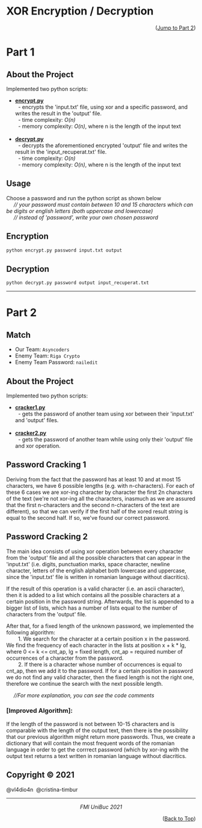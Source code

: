 # XOR Encryption / Decryption    
<p align="right">(<a href="#part-2">Jump to Part 2</a>)</p>  

# Part 1
## About the Project
Implemented two python scripts: 
- <a href="cracker1.py">**encrypt.py**</a>   
           &nbsp;  - encrypts the 'input.txt' file, using xor and a specific password, and writes the result in the 'output' file.  
           &nbsp;  - time complexity: _O(n)_ </br>
           &nbsp; - memory complexity: _O(n)_, where n is the length of the input text
            </br>
            </br>
- <a href="cracker1.py">**decrypt.py**</a>  
            &nbsp; - decrypts the aforementioned encrypted 'output' file and writes the result in the 'input_recuperat.txt' file.  
            &nbsp; - time complexity: _O(n)_ </br>
            &nbsp; - memory complexity: _O(n)_, where n is the length of the input text

## Usage

Choose a password and run the python script as shown below    
  *&nbsp;&nbsp;&nbsp;&nbsp; // your password must contain between 10 and 15 characters which can be digits or english letters (both uppercase and lowercase)*  
  *&nbsp;&nbsp;&nbsp;&nbsp; // instead of 'password', write your own chosen password*

## Encryption
```bash
python encrypt.py password input.txt output
```

## Decryption
```bash
python decrypt.py password output input_recuperat.txt
```
***
# Part 2
## Match
* Our Team: ```Asyncoders```
* Enemy Team: ```Riga Crypto```
* Enemy Team Password: ```nailedit```

## About the Project
Implemented two python scripts:
- <a href="cracker1.py">**cracker1.py**</a>  
           &nbsp; - gets the password of another team using xor between their 'input.txt' and 'output' files.  
           </br>
- <a href="cracker2.py">**cracker2.py**</a>      
           &nbsp; - gets the password of another team while using only their 'output' file and xor operation.

## Password Cracking 1

Deriving from the fact that the password has at least 10 and at most 15 characters, we have 6 possible lengths (e.g. with n-characters).  For each of these 6 cases we are xor-ing character by character the first 2n characters of the text (we're not xor-ing all the characters, inasmuch as we are assured that the first n-characters and the second n-characters of the text are different), so that we can verify if the first half of the xored result string is equal to the second half. If so, we've found our correct password.

## Password Cracking 2

The main idea consists of using xor operation between every character from the 'output' file and all the possible characters that can appear in the 'input.txt' (i.e. digits, punctuation marks, space character, newline character, letters of the english alphabet both lowercase and uppercase, since the 'input.txt' file is written in romanian language without diacritics). 

If the result of this operation is a valid character (i.e. an ascii character), then it is added to a list which contains all the possible characters at a certain position in the password string. Afterwards, the list is appended to a bigger list of lists, which has a number of lists equal to the number of characters from the 'output' file.

After that, for a fixed length of the unknown password, we implemented the following algorithm:  
&nbsp;&nbsp;&nbsp;&nbsp;&nbsp; &nbsp;&nbsp;1. We search for the character at a certain position x in the password. We find the frequency of each character in the lists at position        x + k * lg, where 0 <= k <= cnt_ap, lg = fixed length, cnt_ap = required number of occurrences of a character from the password.  
&nbsp;&nbsp;&nbsp;&nbsp;&nbsp; &nbsp;&nbsp;2. If there is a character whose number of occurrences is equal to cnt_ap, then we add it to the password. If for a certain position in password we do not find any valid character, then the fixed length is not the right one, therefore we continue the search with the next possible length.
    
&nbsp;&nbsp;&nbsp;&nbsp;&nbsp;_//For more explanation, you can see the code comments_

### [Improved Algorithm]:  

If the length of the password is not between 10-15 characters and is comparable with the length of the output text, then there is the possibility that our previous algorithm might return more passwords. Thus, we create a dictionary that will contain the most frequent words of the romanian language in order to get the corrrect password (which by xor-ing with the output text returns a text written in romanian language without diacritics.

## Copyright © 2021

@vl4dio4n &nbsp;@cristina-timbur 

***
*<p align="center"><a>FMI UniBuc 2021</a></p>*

<p align="right">(<a href="#top">Back to Top</a>)</p>
